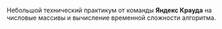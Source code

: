 Небольшой технический практикум от команды **Яндекс Крауда** на числовые массивы и вычисление временной сложности алгоритма. 
